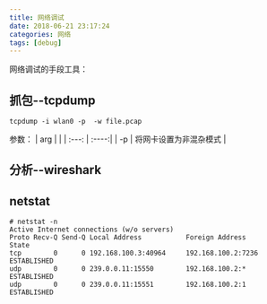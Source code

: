 ```yaml
---
title: 网络调试
date: 2018-06-21 23:17:24
categories: 网络
tags: [debug]
---
```


网络调试的手段工具：
<!--more-->


## 抓包--tcpdump

```
tcpdump -i wlan0 -p  -w file.pcap
```
参数：
| arg   |       |
| :---: | :----:|
| -p    |  将网卡设置为非混杂模式 |

## 分析--wireshark


## netstat

```
# netstat -n
Active Internet connections (w/o servers)
Proto Recv-Q Send-Q Local Address           Foreign Address         State       
tcp        0      0 192.168.100.3:40964     192.168.100.2:7236      ESTABLISHED
udp        0      0 239.0.0.11:15550        192.168.100.2:*         ESTABLISHED
udp        0      0 239.0.0.11:15551        192.168.100.2:1         ESTABLISHED
```
